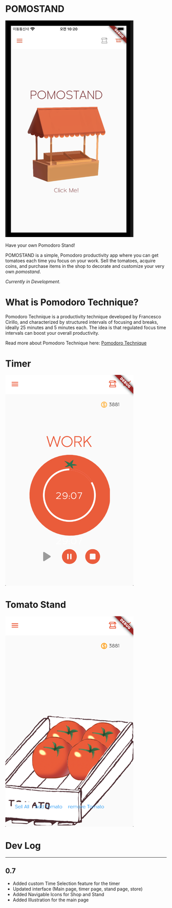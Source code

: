 # POMOSTAND

<img src="assets/Title_page.png" width="400">

Have your own Pomodoro Stand!

POMOSTAND is a simple, Pomodoro productivity app where you can get tomatoes each time you focus on your work. Sell the tomatoes, acquire coins, and purchase items in the shop to decorate and customize your very own <em>pomostand</em>.

<em>Currently in Development.</em>

# What is Pomodoro Technique?

Pomodoro Technique is a productivity technique developed by Francesco Cirillo, and characterized by structured intervals of focusing and breaks, ideally 25 minutes and 5 minutes each. The idea is that regulated focus time intervals can boost your overall productivity.

Read more about Pomodoro Technique here: [Pomodoro Technique](https://francescocirillo.com/products/the-pomodoro-technique)

# Timer

<img src="assets/Timer_page_rn.png" width="400">

# Tomato Stand

<img src="assets/Tomato_stand.png" width="400">

# Dev Log

-----
0.7
-----

  - Added custom Time Selection feature for the timer
  - Updated interface (Main page, timer page, stand page, store)
  - Added Navigable Icons for Shop and Stand
  - Added Illustration for the main page
